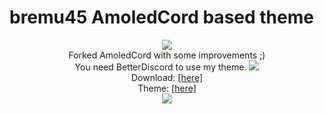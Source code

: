 # bremu45 AmoledCord based theme
<p align="center">
    <img src="https://i.imgur.com/DwVIgrh.gif"><br>
    Forked AmoledCord with some improvements ;)<br>
    You need BetterDiscord to use my theme.
    <img src="https://i.imgur.com/DwVIgrh.gif"><br>
    Download: <a href="https://betterdiscord.app/">[here]</a><br>
    Theme: <a href="https://raw.githubusercontent.com/bremu45/bremu45amoled/main/bremu45.theme.css">[here]</a><br>
    <img src="https://i.imgur.com/DwVIgrh.gif">
</p>
